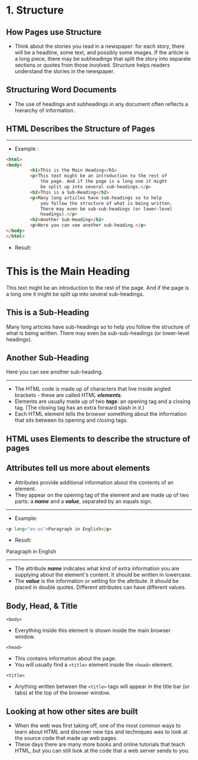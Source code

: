 # 1. Structure

## How Pages use Structure

- Think about the stories you read in a newspaper: for each story, there will be a headline, some text, and possibly some images. If the article is a long piece, there may be subheadings that split the story into separate sections or quotes from those involved. Structure helps readers understand the stories in the newspaper.
## Structuring Word Documents

- The use of headings and subheadings in any document often reflects a hierarchy of information.
## HTML Describes the Structure of Pages

---
- Example :

```html
<html>
<body>
		 <h1>This is the Main Heading</h1>
		 <p>This text might be an introduction to the rest of
			 the page. And if the page is a long one it might
			 be split up into several sub-headings.</p>
		 <h2>This is a Sub-Heading</h2>
		 <p>Many long articles have sub-headings so to help
			 you follow the structure of what is being written.
			 There may even be sub-sub-headings (or lower-level
			 headings).</p>
		 <h2>Another Sub-Heading</h2>
		 <p>Here you can see another sub-heading.</p>
</body>
</html>

```

- Result:

<html>
<body>
		 <h1>This is the Main Heading</h1>
		 <p>This text might be an introduction to the rest of
			 the page. And if the page is a long one it might
			 be split up into several sub-headings.</p>
		 <h2>This is a Sub-Heading</h2>
		 <p>Many long articles have sub-headings so to help
			 you follow the structure of what is being written.
			 There may even be sub-sub-headings (or lower-level
			 headings).</p>
		 <h2>Another Sub-Heading</h2>
		 <p>Here you can see another sub-heading.</p>
</body>
</html>

---

- The HTML code is made up of characters that live inside angled brackets - these are called HTML ***elements***.
- Elements are usually made up of two ***tags***: an opening tag and a closing tag. (The closing tag has an extra forward slash in it.)
- Each HTML element tells the browser something about the information that sits between its opening and closing tags.
## HTML uses Elements to describe the structure of pages

## Attributes tell us more about elements

- Attributes provide additional information about the contents of an element. 
- They appear on the opening tag of the element and are made up of two parts: a ***name*** and a ***value***, separated by an equals sign.

---
- Example:

```html
<p lang="en-us">Paragraph in English</p>
```

- Result:

<p lang="en-us">Paragraph in English</p>

---

- The attribute ***name*** indicates what kind of extra information you are supplying about the element's content. It should be written in lowercase.
- The ***value*** is the information or setting for the attribute. It should be placed in double quotes. Different attributes can have different values.
## Body, Head, & Title

`<body>`
- Everything inside this element is shown inside the main browser window.

`<head>`
- This contains information about the page. 
- You will usually find a `<title>` element inside the `<head>` element.

`<title>`
- Anything written between the `<title>` tags will appear in the title bar (or tabs) at the top of the browser window.
## Looking at how other sites are built

- When the web was first taking off, one of the most common ways to learn about HTML and discover new tips and techniques was to look at the source code that made up web pages.
- These days there are many more books and online tutorials that teach HTML, but you can still look at the code that a web server sends to you.